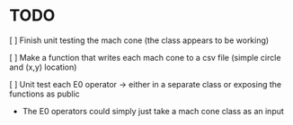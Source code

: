 # TODO

[ ] Finish unit testing the mach cone (the class appears to be working)

[ ] Make a function that writes each mach cone to a csv file (simple circle and (x,y) location)

[ ] Unit test each E0 operator -> either in a separate class or exposing the functions as public
 - The E0 operators could simply just take a mach cone class as an input
